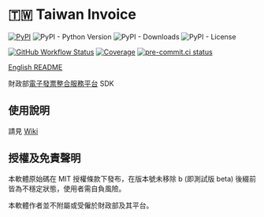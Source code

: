 # 🇹🇼 Taiwan Invoice

[![PyPI](https://img.shields.io/pypi/v/tw_invoice?color=brightgreen&logo=pypi&logoColor=white)](https://pypi.org/project/tw_invoice)
![PyPI - Python Version](https://img.shields.io/pypi/pyversions/tw_invoice?color=brightgreen&logo=python&logoColor=white)
![PyPI - Downloads](https://img.shields.io/pypi/dm/tw_invoice?color=brightgreen)
![PyPI - License](https://img.shields.io/pypi/l/tw_invoice?color=brightgreen)

[![GitHub Workflow Status](https://img.shields.io/github/actions/workflow/status/tomy0000000/tw-invoice/test.yml?branch=main&logo=Github)](https://github.com/tomy0000000/tw-invoice/actions/workflows/test.yml)
[![Coverage](https://img.shields.io/codecov/c/github/tomy0000000/tw-invoice?color=brightgreen&logo=codecov&logoColor=white&token=ESgHfrrk6z)](https://codecov.io/gh/tomy0000000/tw-invoice)
[![pre-commit.ci status](https://results.pre-commit.ci/badge/github/tomy0000000/tw-invoice/main.svg)](https://results.pre-commit.ci/latest/github/tomy0000000/tw-invoice/main)

[English README](https://github.com/tomy0000000/tw-invoice/blob/main/README.md)

財政部[電子發票整合服務平台](https://www.einvoice.nat.gov.tw) SDK

## 使用說明

請見 [Wiki](https://github.com/tomy0000000/tw-invoice/wiki)

## 授權及免責聲明

本軟體原始碼在 MIT 授權條款下發布，在版本號未移除 b (即測試版 beta) 後綴前皆為不穩定狀態，使用者需自負風險。

本軟體作者並不附屬或受僱於財政部及其平台。
